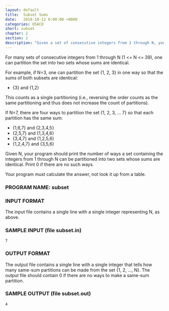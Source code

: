 ```yaml
---
layout: default
title:  Subset Sums 
date:   2018-10-12 0:00:00 +0000
categories: USACO
short: subset
chapter: 2
section: 2
description: "Given a set of consecutive integers from 1 through N, your program should print the number of ways a set containing the integers from 1 through N can be partitioned into two sets whose sums are identical. Print 0 if there are no such ways."
---
```


For many sets of consecutive integers from 1 through N (1 <= N <= 39), one can partition the set into two sets whose sums are identical.

For example, if N=3, one can partition the set {1, 2, 3} in one way so that the sums of both subsets are identical:

*   {3} and {1,2}

This counts as a single partitioning (i.e., reversing the order counts as the same partitioning and thus does not increase the count of partitions).

If N=7, there are four ways to partition the set {1, 2, 3, ... 7} so that each partition has the same sum:

*   {1,6,7} and {2,3,4,5}
*   {2,5,7} and {1,3,4,6}
*   {3,4,7} and {1,2,5,6}
*   {1,2,4,7} and {3,5,6}

Given N, your program should print the number of ways a set containing the integers from 1 through N can be partitioned into two sets whose sums are identical. Print 0 if there are no such ways.

Your program must calculate the answer, not look it up from a table.

### PROGRAM NAME: subset

### INPUT FORMAT

The input file contains a single line with a single integer representing N, as above.

### SAMPLE INPUT (file subset.in)

```none
7
```

### OUTPUT FORMAT

The output file contains a single line with a single integer that tells how many same-sum partitions can be made from the set {1, 2, ..., N}. The output file should contain 0 if there are no ways to make a same-sum partition.

### SAMPLE OUTPUT (file subset.out)

```none
4
```